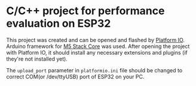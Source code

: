 # C/C++ project for performance evaluation on ESP32
This project was created and can be opened and flashed by [Platform IO](https://platformio.org/). Arduino framework for [M5 Stack Core](https://docs.platformio.org/en/latest/boards/espressif32/m5stack-core-esp32.html?utm_source=platformio&utm_medium=piohome) was used. 
After opening the project with Platform IO, it should install any necessary extensions and plugins (if they're not installed yet).

The `upload_port` parameter in `platformio.ini` file should be changed to correct COM(or /dev/ttyUSB) port of ESP32 on your PC.
